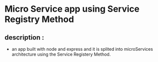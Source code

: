 # Micro Service app using Service Registry Method
## description : 
*  an app built with node and express and it is splited into microServices architecture using the Service Registery Method.